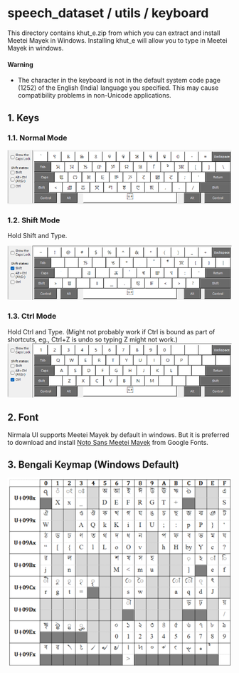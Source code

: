# speech_dataset / utils / keyboard

This directory contains khut_e.zip from which you can extract and install Meetei Mayek in Windows.
Installing khut_e will allow you to type in Meetei Mayek in windows.

#### Warning

- The character in the keyboard is not in the default system code page (1252) of the English (India) language you specified. This may cause compatibility problems in non-Unicode applications.

## 1. Keys

### 1.1. Normal Mode

![khut_e keys SHIFT Mode](./images/khut_e_keys.png)

### 1.2. Shift Mode

Hold Shift and Type.

![khut_e keys ShiftMode](./images/khut_e_keys_shift.png)

### 1.3. Ctrl Mode

Hold Ctrl and Type. (Might not probably work if Ctrl is bound as part of shortcuts, eg., Ctrl+Z is undo so typing Z might not work.)
![khut_e keys Ctrl Mode](./images/khut_e_keys_ctrl.png)

## 2. Font

Nirmala UI supports Meetei Mayek by default in windows. But it is preferred to download and install [Noto Sans Meetei Mayek](https://fonts.google.com/noto/specimen/Noto+Sans+Meetei+Mayek) from Google Fonts.

## 3. Bengali Keymap (Windows Default)

![bengali_keys](./images/bn_keys.png)
